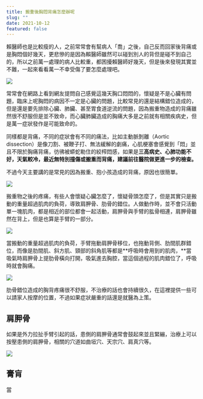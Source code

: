 ```yaml
---
title: 搬重後胸悶背痛怎麼辦呢
slug: ""
date: 2021-10-12
featured: false
---
```

賴醫師也是比較瘦的人，之前常常會有幫病人「喬」之後，自己反而回家後背痛或是胸悶個好幾天，更悲慘的是因為賴醫師雖然可以碰到別人的背但是碰不到自己的，所以之前萬一處理的病人比較重，都困擾賴醫師好幾天，但是後來發現其實並不難，一起來看看萬一不幸受傷了要怎麼處理吧。

![](/images/uploads/back-5125809_960_720.webp)

常常會在網路上看到網友提問自己感覺這幾天胸口悶悶的，懷疑是不是心臟有問題，臨床上呢胸悶的病因不一定是心臟的問題，比較常見的還是結構錯位造成的，但是還是要先排除心臟、肺臟、甚至胃食道逆流的問題，因為搬重物造成的背痛雖然很不舒服但是並不致命，而心臟肺臟造成的胸痛大多是之前就有相關疾病史，但是萬一症狀發作是可能致命的。

同樣都是背痛，不同的症狀會有不同的痛法，比如主動脈剝離（Aortic dissection）是像刀割、被鞭子打、無法緩解的劇痛，心肌梗塞會感覺到「悶」並且不限於胸痛背痛，彷彿被蟒蛇勒住的絞榨悶感，如果是**三高病史、心肺功能不好，天氣較冷，最近無特別撞傷或搬重而背痛，建議前往醫院做更進一步的檢查。** 

不過今天主要講的是常見的因為搬重、抱小孩造成的背痛，原因也很簡單。

![](/images/uploads/肩膀背部-221x300.jpg)

搬重物之後的疼痛，有些人會懷疑心臟怎麼了，懷疑骨頭怎麼了，但是其實只是搬動的重量超過肌肉的負荷，導致肩胛骨、肋骨的錯位。人做動作時，並不會只活動單一塊肌肉，都是相近的部位都會一起活動，肩胛骨與手臂的肱骨相連，肩胛骨雖然在背上，但是也算是手臂的一部分。

![](/images/uploads/人体骨骼系统附肢骨骼解剖学.jpg)

當搬動的重量超過肌肉的負荷，手臂拖動肩胛骨移位，也拖動背側、肋間肌群錯位，而像是肋間肌、斜方肌、頸部的斜角肌等都是**呼吸時會用到的肌肉，**當吸氣時肩胛骨上提肋骨橫向打開，吸氣進去胸腔，當這個過程的肌肉錯位了，呼吸時就會胸痛。

![](/images/uploads/會呼吸的痛.png)

肋骨錯位造成的胸背疼痛很不舒服，不治療的話也會持續很久，在這裡提供一些可以請家人按摩的位置，不過如果症狀嚴重的話還是就醫為上策。

## 肩胛骨

如果是外力拉扯手臂引起的話，患側的肩胛骨通常會鼓起來並且緊繃，治療上可以按壓患側的肩胛骨，相關的穴道如曲垣穴、天宗穴、肩真穴等。



![](/images/uploads/曲垣.jpg)

## 膏肓



當